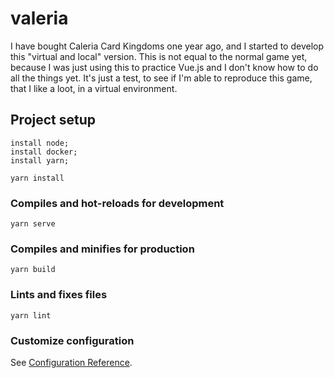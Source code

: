 # valeria

I have bought Caleria Card Kingdoms one year ago, and I started to develop this "virtual and local" version. This is not equal to the normal game yet, because I was just using this to practice Vue.js and I don't know how to do all the things yet. It's just a test, to see if I'm able to reproduce this game, that I like a loot, in a virtual environment.

## Project setup
```
install node;
install docker;
install yarn;

yarn install
```

### Compiles and hot-reloads for development
```
yarn serve
```

### Compiles and minifies for production
```
yarn build
```

### Lints and fixes files
```
yarn lint
```

### Customize configuration
See [Configuration Reference](https://cli.vuejs.org/config/).
